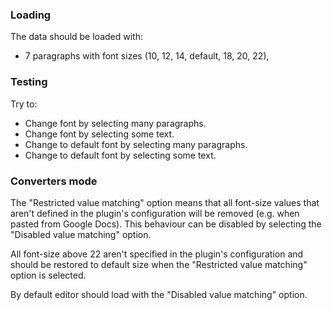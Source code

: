 ### Loading

The data should be loaded with:
- 7 paragraphs with font sizes (10, 12, 14, default, 18, 20, 22),

### Testing

Try to:
- Change font by selecting many paragraphs.
- Change font by selecting some text.
- Change to default font by selecting many paragraphs.
- Change to default font by selecting some text.

### Converters mode

The "Restricted value matching" option means that all font-size values that aren't defined in the plugin's configuration will be removed (e.g. when pasted from Google Docs).
This behaviour can be disabled by selecting the "Disabled value matching" option.

All font-size above 22 aren't specified in the plugin's configuration and should be restored to default size when the "Restricted value matching" option is selected.

By default editor should load with the "Disabled value matching" option.
